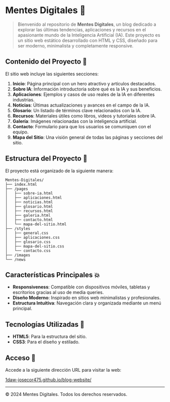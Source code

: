 # Mentes Digitales 🧠

> Bienvenido al repositorio de **Mentes Digitales**, un blog dedicado a explorar las últimas tendencias, aplicaciones y recursos en el apasionante mundo de la Inteligencia Artificial (IA).
> Este proyecto es un sitio web estático desarrollado con HTML y CSS, diseñado para ser moderno, minimalista y completamente responsive.

## Contenido del Proyecto 📝

El sitio web incluye las siguientes secciones:

1. **Inicio**: Página principal con un hero atractivo y artículos destacados.
2. **Sobre IA**: Información introductoria sobre qué es la IA y sus beneficios.
3. **Aplicaciones**: Ejemplos y casos de uso reales de la IA en diferentes industrias.
4. **Noticias**: Últimas actualizaciones y avances en el campo de la IA.
5. **Glosario**: Un listado de términos clave relacionados con la IA.
6. **Recursos**: Materiales útiles como libros, videos y tutoriales sobre IA.
7. **Galería**: Imágenes relacionadas con la inteligencia artificial.
8. **Contacto**: Formulario para que los usuarios se comuniquen con el equipo.
9. **Mapa del Sitio**: Una visión general de todas las páginas y secciones del sitio.

## Estructura del Proyecto 📂

El proyecto está organizado de la siguiente manera:

```
Mentes-Digitales/
├── index.html
├── /pages
│   ├── sobre-ia.html
│   ├── aplicaciones.html
│   ├── noticias.html
│   ├── glosario.html
│   ├── recursos.html
│   ├── galeria.html
│   ├── contacto.html
│   └── mapa-del-sitio.html
├── /styles
│   ├── general.css
│   ├── aplicaciones.css
│   ├── glosario.css
│   ├── mapa-del-sitio.css
│   └── contacto.css
├── /images
└── /news
```

## Características Principales 💥

- **Responsiveness**: Compatible con dispositivos móviles, tabletas y escritorios gracias al uso de media queries.
- **Diseño Moderno**: Inspirado en sitios web minimalistas y profesionales.
- **Estructura Intuitiva**: Navegación clara y organizada mediante un menú principal.

## Tecnologías Utilizadas 🚀

- **HTML5**: Para la estructura del sitio.
- **CSS3**: Para el diseño y estilado.

## Acceso 🚪

Accede a la siguiente dirección URL para visitar la web:

[1daw-josecor475.github.io/blog-website/](https://1daw-josecor475.github.io/blog-website/)

---

© 2024 Mentes Digitales. Todos los derechos reservados.